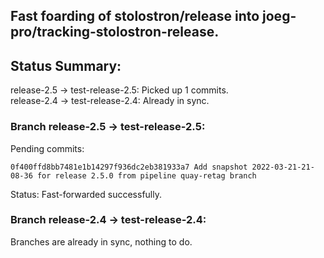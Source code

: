 ## Fast foarding of stolostron/release into joeg-pro/tracking-stolostron-release.

## Status Summary:

release-2.5 -> test-release-2.5: Picked up 1 commits.  
release-2.4 -> test-release-2.4: Already in sync.  

### Branch release-2.5 -> test-release-2.5:

Pending commits:

```
0f400ffd8bb7481e1b14297f936dc2eb381933a7 Add snapshot 2022-03-21-21-08-36 for release 2.5.0 from pipeline quay-retag branch
```

Status: Fast-forwarded successfully.

### Branch release-2.4 -> test-release-2.4:

Branches are already in sync, nothing to do.
